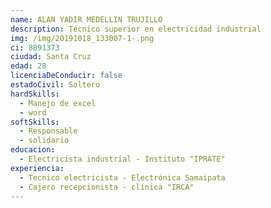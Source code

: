 ```yaml
---
name: ALAN YADIR MEDELLIN TRUJILLO
description: Técnico superior en electricidad industrial
img: /img/20191018_133007-1-.png
ci: 8891373
ciudad: Santa Cruz
edad: 28
licenciaDeConducir: false
estadoCivil: Soltero
hardSkills:
  - Manejo de excel
  - word
softSkills:
  - Responsable
  - solidario
educacion:
  - Electricista industrial - Instituto "IPRATE"
experiencia:
  - Tecnico electricista - Electrónica Samaipata
  - Cajero recepcionista - clínica "IRCA"
---
```


